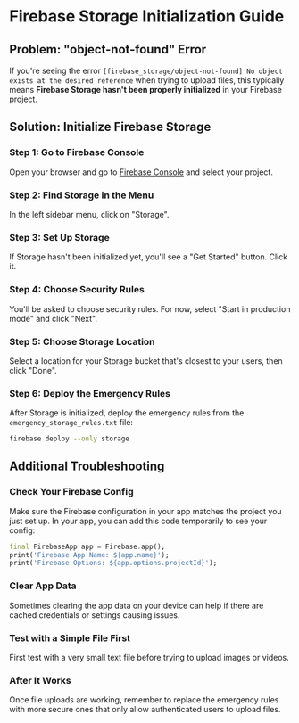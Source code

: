 # Firebase Storage Initialization Guide

## Problem: "object-not-found" Error

If you're seeing the error `[firebase_storage/object-not-found] No object exists at the desired reference` when trying to upload files, this typically means **Firebase Storage hasn't been properly initialized** in your Firebase project.

## Solution: Initialize Firebase Storage

### Step 1: Go to Firebase Console
Open your browser and go to [Firebase Console](https://console.firebase.google.com/) and select your project.

### Step 2: Find Storage in the Menu
In the left sidebar menu, click on "Storage".

### Step 3: Set Up Storage
If Storage hasn't been initialized yet, you'll see a "Get Started" button. Click it.

### Step 4: Choose Security Rules
You'll be asked to choose security rules. For now, select "Start in production mode" and click "Next".

### Step 5: Choose Storage Location
Select a location for your Storage bucket that's closest to your users, then click "Done".

### Step 6: Deploy the Emergency Rules
After Storage is initialized, deploy the emergency rules from the `emergency_storage_rules.txt` file:

```bash
firebase deploy --only storage
```

## Additional Troubleshooting

### Check Your Firebase Config
Make sure the Firebase configuration in your app matches the project you just set up. In your app, you can add this code temporarily to see your config:

```dart
final FirebaseApp app = Firebase.app();
print('Firebase App Name: ${app.name}');
print('Firebase Options: ${app.options.projectId}');
```

### Clear App Data
Sometimes clearing the app data on your device can help if there are cached credentials or settings causing issues.

### Test with a Simple File First
First test with a very small text file before trying to upload images or videos.

### After It Works
Once file uploads are working, remember to replace the emergency rules with more secure ones that only allow authenticated users to upload files. 